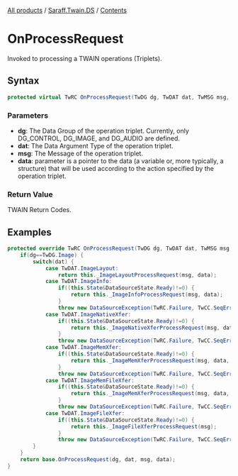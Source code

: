 [All products](../../) / [Saraff.Twain.DS](../) / [Contents](./index.md)
# OnProcessRequest
Invoked to processing a TWAIN operations (Triplets).
## Syntax
```c#
protected virtual TwRC OnProcessRequest(TwDG dg, TwDAT dat, TwMSG msg, IntPtr data)
```
### Parameters
* **dg**: The Data Group of the operation triplet. Currently, only DG_CONTROL, DG_IMAGE, and DG_AUDIO are defined.
* **dat**: The Data Argument Type of the operation triplet.
* **msg**: The Message of the operation triplet.
* **data**: parameter is a pointer to the data (a variable or, more typically, a structure) that will be used according to the action specified by the operation triplet.

### Return Value
TWAIN Return Codes.
## Examples
```c#
protected override TwRC OnProcessRequest(TwDG dg, TwDAT dat, TwMSG msg, IntPtr data) {
    if(dg==TwDG.Image) {
        switch(dat) {
            case TwDAT.ImageLayout:
                return this._ImageLayoutProcessRequest(msg, data);
            case TwDAT.ImageInfo:
                if((this.State&DataSourceState.Ready)!=0) {
                    return this._ImageInfoProcessRequest(msg, data);
                }
                throw new DataSourceException(TwRC.Failure, TwCC.SeqError);
            case TwDAT.ImageNativeXfer:
                if((this.State&DataSourceState.Ready)!=0) {
                    return this._ImageNativeXferProcessRequest(msg, data);
                }
                throw new DataSourceException(TwRC.Failure, TwCC.SeqError);
            case TwDAT.ImageMemXfer:
                if((this.State&DataSourceState.Ready)!=0) {
                    return this._ImageMemXferProcessRequest(msg, data, false);
                }
                throw new DataSourceException(TwRC.Failure, TwCC.SeqError);
            case TwDAT.ImageMemFileXfer:
                if((this.State&DataSourceState.Ready)!=0) {
                    return this._ImageMemXferProcessRequest(msg, data, true);
                }
                throw new DataSourceException(TwRC.Failure, TwCC.SeqError);
            case TwDAT.ImageFileXfer:
                if((this.State&DataSourceState.Ready)!=0) {
                    return this._ImageFileXferProcessRequest(msg);
                }
                throw new DataSourceException(TwRC.Failure, TwCC.SeqError);
        }
    }
    return base.OnProcessRequest(dg, dat, msg, data);
}
```

